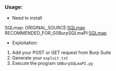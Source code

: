 ### Usage:

- Need to install 

SQLmap:
ORIGINAL_SOURCE:[SQLmap](https://github.com/sqlmapproject/sqlmap)
RECOMMENDED_FOR_G0BurpSQLmaPI:[SQLmap](https://github.com/nu11secur1ty/sqlmap-nu11secur1ty)

- Exploitation:
1. Add your POST or GET request from Burp Suite
2. Generate your `exploit.txt`
3. Execute the program `G0BurpSQLmaPI.py`
